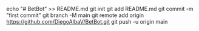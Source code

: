 echo "# BetBot" >> README.md
  git init
  git add README.md
  git commit -m "first commit"
  git branch -M main
  git remote add origin https://github.com/DiegoAlbaV/BetBot.git
  git push -u origin main

